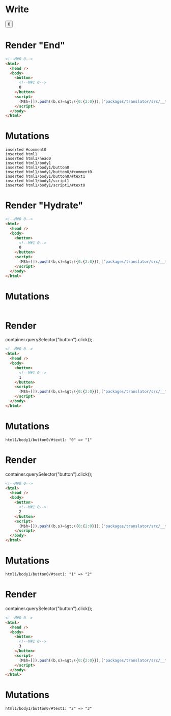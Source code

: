 # Write
  <!M#0 0><button><!M#1 0>0</button><script>(M$h=[]).push((b,s)=>({0:{2:0}}),["packages/translator/src/__tests__/fixtures/basic-fn-with-block/template.marko_0_count",0,])</script>


# Render "End"
```html
<!--M#0 0-->
<html>
  <head />
  <body>
    <button>
      <!--M#1 0-->
      0
    </button>
    <script>
      (M$h=[]).push((b,s)=&gt;({0:{2:0}}),["packages/translator/src/__tests__/fixtures/basic-fn-with-block/template.marko_0_count",0,])
    </script>
  </body>
</html>
```

# Mutations
```
inserted #comment0
inserted html1
inserted html1/head0
inserted html1/body1
inserted html1/body1/button0
inserted html1/body1/button0/#comment0
inserted html1/body1/button0/#text1
inserted html1/body1/script1
inserted html1/body1/script1/#text0
```


# Render "Hydrate"
```html
<!--M#0 0-->
<html>
  <head />
  <body>
    <button>
      <!--M#1 0-->
      0
    </button>
    <script>
      (M$h=[]).push((b,s)=&gt;({0:{2:0}}),["packages/translator/src/__tests__/fixtures/basic-fn-with-block/template.marko_0_count",0,])
    </script>
  </body>
</html>
```

# Mutations
```

```


# Render 
container.querySelector("button").click();

```html
<!--M#0 0-->
<html>
  <head />
  <body>
    <button>
      <!--M#1 0-->
      1
    </button>
    <script>
      (M$h=[]).push((b,s)=&gt;({0:{2:0}}),["packages/translator/src/__tests__/fixtures/basic-fn-with-block/template.marko_0_count",0,])
    </script>
  </body>
</html>
```

# Mutations
```
html1/body1/button0/#text1: "0" => "1"
```


# Render 
container.querySelector("button").click();

```html
<!--M#0 0-->
<html>
  <head />
  <body>
    <button>
      <!--M#1 0-->
      2
    </button>
    <script>
      (M$h=[]).push((b,s)=&gt;({0:{2:0}}),["packages/translator/src/__tests__/fixtures/basic-fn-with-block/template.marko_0_count",0,])
    </script>
  </body>
</html>
```

# Mutations
```
html1/body1/button0/#text1: "1" => "2"
```


# Render 
container.querySelector("button").click();

```html
<!--M#0 0-->
<html>
  <head />
  <body>
    <button>
      <!--M#1 0-->
      3
    </button>
    <script>
      (M$h=[]).push((b,s)=&gt;({0:{2:0}}),["packages/translator/src/__tests__/fixtures/basic-fn-with-block/template.marko_0_count",0,])
    </script>
  </body>
</html>
```

# Mutations
```
html1/body1/button0/#text1: "2" => "3"
```